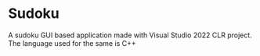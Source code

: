 # Sudoku
A sudoku GUI based application made with Visual Studio 2022 CLR project. The language used for the same is C++
